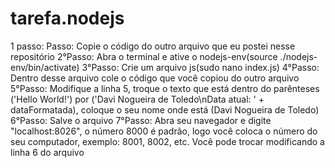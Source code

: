# tarefa.nodejs
1 passo: Passo: Copie o código do outro arquivo que eu postei nesse repositório 
2°Passo: Abra o terminal e ative o nodejs-env(source ./nodejs-env/bin/activate) 
3°Passo: Crie um arquivo js(sudo nano index.js) 
4°Passo: Dentro desse arquivo cole o código que você copiou do outro arquivo 
5°Passo: Modifique a linha 5, troque o texto que está dentro do parênteses ('Hello World!') por ('Davi Nogueira de Toledo\nData atual: ' + dataFormatada), coloque o seu nome onde está (Davi Nogueira de Toledo)
6°Passo: Salve o arquivo 
7°Passo: Abra seu navegador e digite "localhost:8026", o número 8000 é padrão, logo você coloca o número do seu computador, exemplo: 8001, 8002, etc. Você pode trocar modificando a linha 6 do arquivo
